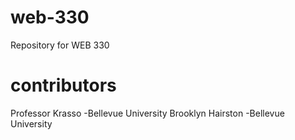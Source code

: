 # web-330
Repository for WEB 330
# contributors
Professor Krasso -Bellevue University
Brooklyn Hairston -Bellevue University

